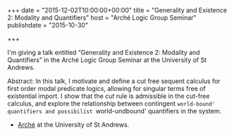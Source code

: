 +++
date = "2015-12-02T10:00:00+00:00"
title = "Generality and Existence 2: Modality and Quantifiers"
host = "Arché Logic Group Seminar"
publishdate = "2015-10-30"

+++

I'm giving a talk entitled “Generality and Existence 2: Modality and Quantifiers” in the Arché Logic Group Seminar at the University of St Andrews. 

Abstract: In this talk, I motivate and define a cut free sequent calculus for first order modal predicate logics, allowing for singular terms free of existential import. I show that the *cut* rule is admissible in the cut-free calculus, and explore the relationship between contingent `world-bound' quantifiers and possibilist `world-undbound' quantifiers in the system.

* [Arché](http://www.st-andrews.ac.uk/arche/) at the University of St Andrews.
